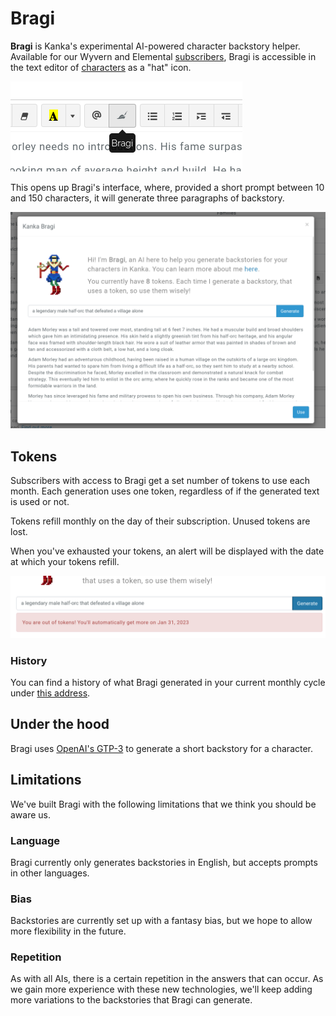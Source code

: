 # Bragi

**Bragi** is Kanka's experimental AI-powered character backstory helper. Available for our Wyvern and Elemental [subscribers](https://kanka.io/en-US/pricing), Bragi is accessible in the text editor of [characters](/entities/characters) as a "hat" icon.

![Accessing Bragi](img/bragi/icon.png)

This opens up Bragi's interface, where, provided a short prompt between 10 and 150 characters, it will generate three paragraphs of backstory.

![Bragi's UI](img/bragi/bragi-ui.png)


## Tokens

Subscribers with access to Bragi get a set number of tokens to use each month. Each generation uses one token, regardless of if the generated text is used or not.

Tokens refill monthly on the day of their subscription. Unused tokens are lost.

When you've exhausted your tokens, an alert will be displayed with the date at which your tokens refill.


![Out of tokens](img/bragi/bragi-oot.png)

### History

You can find a history of what Bragi generated in your current monthly cycle under [this address](https://kanka.io/en-US/settings/bragi).



## Under the hood

Bragi uses [OpenAI's GTP-3](https://beta.openai.com/docs/introduction) to generate a short backstory for a character.

## Limitations

We've built Bragi with the following limitations that we think you should be aware us.

### Language

Bragi currently only generates backstories in English, but accepts prompts in other languages.

### Bias

Backstories are currently set up with a fantasy bias, but we hope to allow more flexibility in the future.

### Repetition

As with all AIs, there is a certain repetition in the answers that can occur. As we gain more experience with these new technologies, we'll keep adding more variations to the backstories that Bragi can generate.